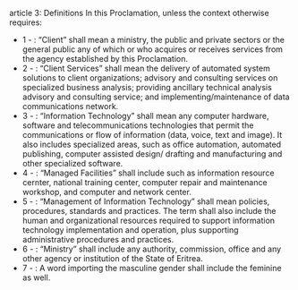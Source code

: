 article 3: Definitions
In this Proclamation, unless the context otherwise requires:
<ul>
			<li>1 - : “Client” shall mean a ministry, the public and private sectors or the general public any of which or who acquires or receives services from the agency established by this Proclamation.<ul>
			</ul></li>			<li>2 - : “Client Services” shall mean the delivery of automated system solutions to client organizations; advisory and consulting services on specialized business analysis; providing ancillary technical analysis advisory and consulting service; and implementing&#x2F;maintenance of data communications network.<ul>
			</ul></li>			<li>3 - : “Information Technology” shall mean any computer hardware, software and telecommunications technologies that permit the communications or flow of information (data, voice, text and image). It also includes specialized areas, such as office automation, automated publishing, computer assisted design&#x2F; drafting and manufacturing and other specialized software.<ul>
			</ul></li>			<li>4 - : “Managed Facilities” shall include such as information resource cernter, national training center, computer repair and maintenance workshop, and computer and network center.<ul>
			</ul></li>			<li>5 - : “Management of Information Technology” shall mean policies, procedures, standards and practices. The term shall also include the human and organizational resources required to support information technology implementation and operation, plus supporting administrative procedures and practices.<ul>
			</ul></li>			<li>6 - : “Ministry” shall include any authority, commission, office and any other agency or institution of the State of Eritrea.<ul>
			</ul></li>			<li>7 - : A word importing the masculine gender shall include the feminine as well. <ul>
			</ul></li></ul>